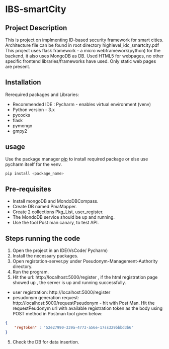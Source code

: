 # IBS-smartCity
## Project Description

This is project on implmenting ID-based security framework for smart cities. 
Architecture file can be found in root directory highlevel_idc_smartcity.pdf
This project uses flask framework - a micro webframework(python) for the backend, it also uses MongoDB as DB.
Used HTML5 for webpages, no other specific frontend libraries/frameworks have used. Only static web pages are present.
## Installation
Rerequired packages and Libraries:
- Recommended IDE : Pycharm - enables virtual environment (venv)
- Python version - 3.x
- pycocks
- flask
- pymongo
- gmpy2
## usage

Use the package manager [pip](https://pip.pypa.io/en/stable/) to install required package or else use pycharm itself for the venv.

```bash
pip install <package_name>
```
## Pre-requisites
- Install mongoDB and MondoDBCompass.
- Create DB named PmaMapper.
- Create 2 collections Pkg_List, user_register.
- The MondoDB service should be up and running.
- Use the tool Post man canary, to test API.

## Steps running the code

1. Open the project in an IDE(VsCode/ Pycharm) 
2. Install the necessary packages.
3. Open registation-server.py under Pseudonym-Management-Authority directory.
4. Run the program.
5. Hit the url: http://localhost:5000/register , if the html registration page showed up , the server is up and running successfully.

- user registration: http://localhost:5000/register
- pesudonym generation request:  http://localhost:5000/requestPseudonym - hit with Post Man.
Hit the requestPeudonym url with available registration token as the body using POST method in Postman tool given below:
```json
{
    "regToken" : "52e27990-339a-4773-a56e-17ss329bbbd3b6"
}
````

5. Check the DB for data insertion.
